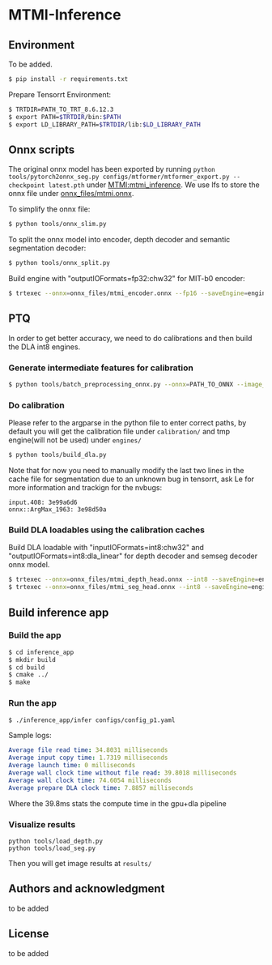 # MTMI-Inference



## Environment

To be added.
```bash
$ pip install -r requirements.txt
```

Prepare Tensorrt Environment:
```bash
$ TRTDIR=PATH_TO_TRT_8.6.12.3
$ export PATH=$TRTDIR/bin:$PATH
$ export LD_LIBRARY_PATH=$TRTDIR/lib:$LD_LIBRARY_PATH
```

## Onnx scripts

The original onnx model has been exported by running `python tools/pytorch2onnx_seg.py configs/mtformer/mtformer_export.py --checkpoint latest.pth` under [MTMI:mtmi_inference](https://gitlab-master.nvidia.com/boyinz/mtmi/-/tree/mtmi_inference). We use lfs to store the onnx file under [onnx_files/mtmi.onnx](https://gitlab-master.nvidia.com/boyinz/mtmi-inference/-/tree/main/onnx_files).

To simplify the onnx file:
```bash
$ python tools/onnx_slim.py
```

To split the onnx model into encoder, depth decoder and semantic segmentation decoder:
```bash
$ python tools/onnx_split.py
```

Build engine with "outputIOFormats=fp32:chw32" for MIT-b0 encoder:
```bash
$ trtexec --onnx=onnx_files/mtmi_encoder.onnx --fp16 --saveEngine=engines/mtmi_encoder_fp16_gpu.plan --outputIOFormats=fp32:chw32 --verbose
```


## PTQ

In order to get better accuracy, we need to do calibrations and then build the DLA int8 engines.

### Generate intermediate features for calibration
```bash
$ python tools/batch_preprocessing_onnx.py --onnx=PATH_TO_ONNX --image_path=PATH_TO_IMAGE_FILES --output_path=PATH_TO_SAVE_OUTPUTS
```

### Do calibration
Please refer to the argparse in the python file to enter correct paths, by default you will get the calibration file under `calibration/` and tmp engine(will not be used) under `engines/`
```bash
$ python tools/build_dla.py
```

Note that for now you need to manually modify the last two lines in the cache file for segmentation due to an unknown bug in tensorrt, ask Le for more information and trackign for the nvbugs:
```
input.408: 3e99a6d6
onnx::ArgMax_1963: 3e98d50a
```

### Build DLA loadables using the calibration caches

Build DLA loadable with "inputIOFormats=int8:chw32" and "outputIOFormats=int8:dla_linear" for depth decoder and semseg decoder onnx model.
```bash
$ trtexec --onnx=onnx_files/mtmi_depth_head.onnx --int8 --saveEngine=engines/mtmi_depth_i8_dla.bin --useDLACore=0 --inputIOFormats=int8:chw32 --outputIOFormats=int8:dla_linear --buildOnly --verbose --buildDLAStandalone --calib=calibration/calibration_cache_depth.bin
$ trtexec --onnx=onnx_files/mtmi_seg_head.onnx --int8 --saveEngine=engines/mtmi_seg_i8_dla.bin --useDLACore=0 --inputIOFormats=int8:chw32 --outputIOFormats=int8:dla_linear --buildOnly --verbose --buildDLAStandalone --calib=calibration/calibration_cache_seg_mod.bin
```

## Build inference app

### Build the app
```bash
$ cd inference_app
$ mkdir build
$ cd build
$ cmake ../
$ make
```

### Run the app
```bash
$ ./inference_app/infer configs/config_p1.yaml
```

Sample logs:
```yaml
Average file read time: 34.8031 milliseconds
Average input copy time: 1.7319 milliseconds
Average launch time: 0 milliseconds
Average wall clock time without file read: 39.8018 milliseconds
Average wall clock time: 74.6054 milliseconds
Average prepare DLA clock time: 7.8857 milliseconds
```
Where the 39.8ms stats the compute time in the gpu+dla pipeline

### Visualize results
```
python tools/load_depth.py
python tools/load_seg.py
```

Then you will get image results at `results/`

## Authors and acknowledgment
to be added

## License
to be added


